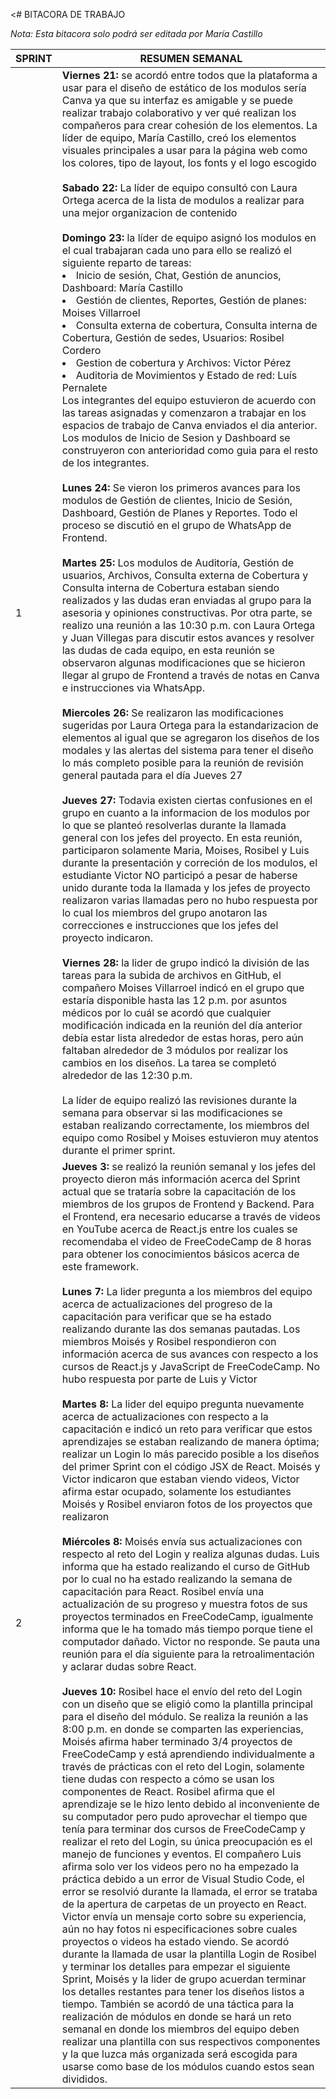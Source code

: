 <# BITACORA DE TRABAJO

*Nota: Esta bitacora solo podrá ser editada por María Castillo*

| SPRINT  |  RESUMEN SEMANAL |
| ------------ | ------------ |
| 1  | <b>Viernes 21: </b> se acordó entre todos que la plataforma a usar para el diseño de estático de los modulos sería Canva ya que su interfaz es amigable y se puede realizar trabajo colaborativo y ver qué realizan los compañeros para crear cohesión de los elementos. La líder de equipo, María Castillo, creó los elementos visuales principales a usar para la página web como los colores, tipo de layout, los fonts y el logo escogido <br> <br> <b>Sabado 22:</b> La líder de equipo consultó con Laura Ortega acerca de la lista de modulos a realizar para una mejor organizacion de contenido <br> <br> <b>Domingo 23:</b> la líder de equipo asignó los modulos en el cual trabajaran cada uno para ello se realizó el siguiente reparto de tareas: <br> <li> Inicio de sesión, Chat, Gestión de anuncios, Dashboard: María Castillo </li> <li>Gestión de clientes, Reportes, Gestión de planes: Moises Villarroel </li> <li>Consulta externa de cobertura, Consulta interna de Cobertura, Gestión de sedes, Usuarios: Rosibel Cordero</li> <li>Gestion de cobertura y Archivos: Victor Pérez</li> <li> Auditoria de Movimientos y Estado de red: Luís Pernalete </li> Los integrantes del equipo estuvieron de acuerdo con las tareas asignadas y comenzaron a trabajar en los espacios de trabajo de Canva enviados el dia anterior. Los modulos de Inicio de Sesion y Dashboard se construyeron con anterioridad como guia para el resto de los integrantes. <br> <br> <b>Lunes 24: </b> Se vieron los primeros avances para los modulos de Gestión de clientes, Inicio de Sesión, Dashboard, Gestión de Planes y Reportes. Todo el proceso se discutió en el grupo de WhatsApp de Frontend. <br> <br> <b>Martes 25: </b> Los modulos de Auditoría, Gestión de usuarios, Archivos, Consulta externa de Cobertura y Consulta interna de Cobertura estaban siendo realizados y las dudas eran enviadas al grupo para la asesoria y opiniones constructivas. Por otra parte, se realizo una reunión a las 10:30 p.m. con Laura Ortega y Juan Villegas para discutir estos avances y resolver las dudas de cada equipo, en esta reunión se observaron algunas modificaciones que se hicieron llegar al grupo de Frontend a través de notas en Canva e instrucciones via WhatsApp. <br> <br>  <b> Miercoles 26: </b> Se realizaron las modificaciones sugeridas por Laura Ortega para la estandarizacion de elementos al igual que se agregaron los diseños de los modales y las alertas del sistema para tener el diseño lo más completo posible para la reunión de revisión general pautada para el día Jueves 27 <br> <br> <b>Jueves 27: </b> Todavia existen ciertas confusiones en el grupo en cuanto a la informacion de los modulos por lo que se planteó resolverlas durante la llamada general con los jefes del proyecto. En esta reunión, participaron solamente Maria, Moises, Rosibel y Luis durante la presentación y correción de los modulos, el estudiante Victor NO participó a pesar de haberse unido durante toda la llamada y los jefes de proyecto realizaron varias llamadas pero no hubo respuesta por lo cual los miembros del grupo anotaron las correcciones e instrucciones que los jefes del proyecto indicaron. <br> <br> <b> Viernes 28: </b> la lider de grupo indicó la división de las tareas para la subida de archivos en GitHub, el compañero Moises Villarroel indicó en el grupo que estaría disponible hasta las 12 p.m. por asuntos médicos por lo cuál se acordó que cualquier modificación indicada en la reunión del día anterior debía estar lista alrededor de estas horas, pero aún faltaban alrededor de 3 módulos por realizar los cambios en los diseños. La tarea se completó alrededor de las 12:30 p.m. <br> <br> La líder de equipo realizó las revisiones durante la semana para observar si las modificaciones se estaban realizando correctamente, los miembros del equipo como Rosibel y Moises estuvieron muy atentos durante el primer sprint. | 
| 2  | <b> Jueves 3: </b> se realizó la reunión semanal y los jefes del proyecto dieron más información acerca del Sprint actual que se trataría sobre la capacitación de los miembros de los grupos de Frontend y Backend. Para el Frontend, era necesario educarse a través de videos en YouTube acerca de React.js entre los cuales se recomendaba el video de FreeCodeCamp de 8 horas para obtener los conocimientos básicos acerca de este framework. <br> <br> <b> Lunes 7: </b> La lider pregunta a los miembros del equipo acerca de actualizaciones del progreso de la capacitación para verificar que se ha estado realizando durante las dos semanas pautadas. Los miembros Moisés y Rosibel respondieron con información acerca de sus avances con respecto a los cursos de React.js y JavaScript de FreeCodeCamp. No hubo respuesta por parte de Luis y Victor <br> <br> <b> Martes 8: </b> La lider del equipo pregunta nuevamente acerca de actualizaciones con respecto a la capacitación e indicó un reto para verificar que estos aprendizajes se estaban realizando de manera óptima; realizar un Login lo más parecido posible a los diseños del primer Sprint con el código JSX de React. Moisés y Victor indicaron que estaban viendo videos, Victor afirma estar ocupado, solamente los estudiantes Moisés y Rosibel enviaron fotos de los proyectos que realizaron <br> <br> <b> Miércoles 8: </b> Moisés envía sus actualizaciones con respecto al reto del Login y realiza algunas dudas. Luis informa que ha estado realizando el curso de GitHub por lo cual no ha estado realizando la semana de capacitación para React. Rosibel envía una actualización de su progreso y muestra fotos de sus proyectos terminados en FreeCodeCamp, igualmente informa que le ha tomado más tiempo porque tiene el computador dañado. Victor no responde. Se pauta una reunión para el día siguiente para la retroalimentación y aclarar dudas sobre React. <br> <br> <b> Jueves 10: </b> Rosibel hace el envío del reto del Login con un diseño que se eligió como la plantilla principal para el diseño del módulo. Se realiza la reunión a las 8:00 p.m. en donde se comparten las experiencias, Moisés afirma haber terminado 3/4 proyectos de FreeCodeCamp y está aprendiendo individualmente a través de prácticas con el reto del Login, solamente tiene dudas con respecto a cómo se usan los componentes de React. Rosibel afirma que el aprendizaje se le hizo lento debido al inconveniente de su computador pero pudo aprovechar el tiempo que tenía para terminar dos cursos de FreeCodeCamp y realizar el reto del Login, su única preocupación es el manejo de funciones y eventos. El compañero Luis afirma solo ver los videos pero no ha empezado la práctica debido a un error de Visual Studio Code, el error se resolvió durante la llamada, el error se trataba de la apertura de carpetas de un proyecto en React. Victor envía un mensaje corto sobre su experiencia, aún no hay fotos ni especificaciones sobre cuales proyectos o videos ha estado viendo. Se acordó durante la llamada de usar la plantilla Login de Rosibel y terminar los detalles para empezar el siguiente Sprint, Moisés y la lider de grupo acuerdan terminar los detalles restantes para tener los diseños listos a tiempo. También se acordó de una táctica para la realización de módulos en donde se hará un reto semanal en donde los miembros del equipo deben realizar una plantilla con sus respectivos componentes y la que luzca más organizada será escogida para usarse como base de los módulos cuando estos sean divididos. |    
